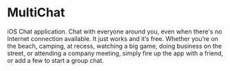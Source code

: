 MultiChat
=========

iOS Chat application. Chat with everyone around you, even when there's no Internet connection available. It just works and it’s free. Whether you’re on the beach, camping, at recess, watching a big game, doing business on the street, or attending a company meeting, simply fire up the app with a friend, or add a few to start a group chat.

